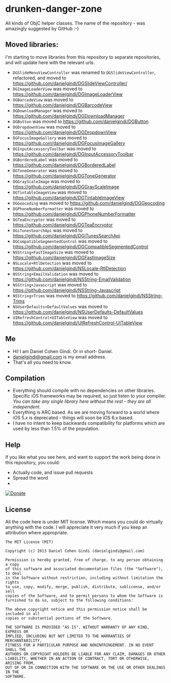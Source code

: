 drunken-danger-zone
===================

All kinds of ObjC helper classes. The name of the repository - was amazingly suggested by GitHub :-)

## Moved libraries:

I'm starting to move libraries from this repository to separate repositories, and will update here with the relevant urls.

* `DGSlideMenuViewController` was renamed to `DGSlideViewController`, refactored, and moved to https://github.com/danielgindi/DGSlideViewController/
* `DGImageLoaderView` was moved to https://github.com/danielgindi/DGImageLoaderView
* `DGBarcodeView` was moved to https://github.com/danielgindi/DGBarcodeView
* `DGDownloadManager` was moved to https://github.com/danielgindi/DGDownloadManager
* `DGButton` was moved to https://github.com/danielgindi/DGButton
* `DGDropdownView` was moved to https://github.com/danielgindi/DGDropdownView
* `DGFocusImageGallery` was moved to https://github.com/danielgindi/DGFocusImageGallery
* `DGInputAccessoryToolbar` was moved to https://github.com/danielgindi/DGInputAccessoryToolbar
* `DGBorderedLabel` was moved to https://github.com/danielgindi/DGBorderedLabel
* `DGToneGenerator` was moved to https://github.com/danielgindi/DGToneGenerator
* `DGGrayScaleImage` was moved to https://github.com/danielgindi/DGGrayScaleImage
* `DGTintableImageView` was moved to https://github.com/danielgindi/DGTintableImageView
* `DGGeocoding` was moved to https://github.com/danielgindi/DGGeocoding
* `DGPhoneNumberFormatter` was moved to https://github.com/danielgindi/DGPhoneNumberFormatter
* `DGTeaEncryptor` was moved to https://github.com/danielgindi/DGTeaEncryptor
* `DGiTunesSearchApi` was moved to https://github.com/danielgindi/DGiTunesSearchApi
* `DGCompatibleSegmentedControl` was moved to https://github.com/danielgindi/DGCompatibleSegmentedControl
* `NSString+FastImageSize` was moved to https://github.com/danielgindi/DGFastImageSize
* `NSLocale+RtlDetection` was moved to https://github.com/danielgindi/NSLocale-RtlDetection
* `NSString+EmailValidation` was moved to https://github.com/danielgindi/NSString-EmailValidation
* `NSString+Javascript` was moved to https://github.com/danielgindi/NSString-Javascript
* `NSString+Trims` was moved to https://github.com/danielgindi/NSString-Trims
* `NSUserDefaults+DefaultValues` was moved to https://github.com/danielgindi/NSUserDefaults-DefaultValues
* `UIRefreshControl+UITableView` was moved to https://github.com/danielgindi/UIRefreshControl-UITableView

## Me
* Hi! I am Daniel Cohen Gindi. Or in short- Daniel.
* danielgindi@gmail.com is my email address.
* That's all you need to know.

## Compilation
* Everything should compile with no dependencies on other libraries. Specific iOS frameworks may be required, so just listen to your compiler. *You can take any single library here without the rest - they are all independent.*
* Everything is ARC based. As we are moving forward to a world where iOS 5.x is deprecated - things will soon be iOS 6.x based. 
* I have no intent to keep backwards compatibility for platforms which are used by less than 1.5% of the population.

## Help

If you like what you see here, and want to support the work being done in this repository, you could:
* Actually code, and issue pull requests
* Spread the word
* 
[![Donate](https://www.paypalobjects.com/en_US/i/btn/btn_donate_LG.gif)](https://www.paypal.com/cgi-bin/webscr?cmd=_s-xclick&hosted_button_id=CHRDHZE79YTMQ)

## License

All the code here is under MIT license. Which means you could do virtually anything with the code.
I will appreciate it very much if you keep an attribution where appropriate.

    The MIT License (MIT)
    
    Copyright (c) 2013 Daniel Cohen Gindi (danielgindi@gmail.com)
    
    Permission is hereby granted, free of charge, to any person obtaining a copy
    of this software and associated documentation files (the "Software"), to deal
    in the Software without restriction, including without limitation the rights
    to use, copy, modify, merge, publish, distribute, sublicense, and/or sell
    copies of the Software, and to permit persons to whom the Software is
    furnished to do so, subject to the following conditions:
    
    The above copyright notice and this permission notice shall be included in all
    copies or substantial portions of the Software.
    
    THE SOFTWARE IS PROVIDED "AS IS", WITHOUT WARRANTY OF ANY KIND, EXPRESS OR
    IMPLIED, INCLUDING BUT NOT LIMITED TO THE WARRANTIES OF MERCHANTABILITY,
    FITNESS FOR A PARTICULAR PURPOSE AND NONINFRINGEMENT. IN NO EVENT SHALL THE
    AUTHORS OR COPYRIGHT HOLDERS BE LIABLE FOR ANY CLAIM, DAMAGES OR OTHER
    LIABILITY, WHETHER IN AN ACTION OF CONTRACT, TORT OR OTHERWISE, ARISING FROM,
    OUT OF OR IN CONNECTION WITH THE SOFTWARE OR THE USE OR OTHER DEALINGS IN THE
    SOFTWARE.
